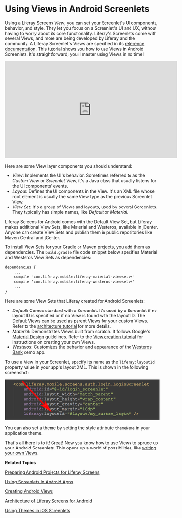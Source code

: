 # Using Views in Android Screenlets [](id=using-views-in-android-screenlets)

Using a Liferay Screens *View*, you can set your Screenlet's UI components,
behavior, and style. They let you focus on a Screenlet's UI and UX, without
having to worry about its core functionality. Liferay's Screenlets come with
several Views, and more are being developed by Liferay and the community. A
Liferay Screenlet's Views are specified in its
[reference documentation](/develop/reference/-/knowledge_base/6-2/screenlets-in-liferay-screens-for-android).
This tutorial shows you how to use Views in Android Screenlets. It's
straightforward; you'll master using Views in no time!

<iframe width="560" height="315" src="https://www.youtube.com/embed/ImAcH3JHYug" frameborder="0" allowfullscreen></iframe>

Here are some View layer components you should understand: 

- *View*: Implements the UI's behavior. Sometimes referred to as the *Custom
  View* or *Screenlet View*, it's a Java class that usually listens for the UI
  components' events.
- *Layout*: Defines the UI components in the View. It's an XML file whose root
  element is usually the same View type as the previous Screenlet View.
- *View Set*: It's a group of Views and layouts, used by several
  Screenlets. They typically has simple names, like *Default* or *Material*. 

Liferay Screens for Android comes with the Default View Set, but Liferay makes
additional View Sets, like Material and Westeros, available in jCenter. Anyone
can create View Sets and publish them in public repositories like Maven Central
and jCenter. 

To install View Sets for your Gradle or Maven projects, you add them as
dependencies. The `build.gradle` file code snippet below specifies Material and
Westeros View Sets as dependencies: 

    dependencies {
        ...
        compile 'com.liferay.mobile:liferay-material-viewset:+'
        compile 'com.liferay.mobile:liferay-westeros-viewset:+'	
        ...
    }

Here are some View Sets that Liferay created for Android Screenlets:

- *Default*: Comes standard with a Screenlet. It's used by a Screenlet if no
  layout ID is specified or if no View is found with the layout ID. The Default 
  Views can be used as parent Views for your custom Views. Refer to the 
  [architecture tutorial](/develop/tutorials/-/knowledge_base/6-2/architecture-of-liferay-screens-for-android) 
  for more details. 
- *Material*: Demonstrates Views built from scratch. It follows Google's
  [Material Design](https://developer.android.com/design/material/index.html) 
  guidelines. Refer to the [View creation tutorial](/develop/tutorials/-/knowledge_base/6-2/creating-android-views) 
  for instructions on creating your own Views.
- *Westeros*: Customizes the behavior and appearance of the
  [Westeros Bank](https://github.com/liferay/liferay-screens/tree/master/android/samples/bankofwesteros) 
  demo app. 

To use a View in your Screenlet, specify its name as the `liferay:layoutId` 
property value in your app's layout XML. This is shown in the following 
screenshot: 

![Figure 1: You can set a Screenlet's layout via its `liferay:layoutId` attribute.](../../images/screens-android-layoutid-xml.png)

You can also set a theme by setting the style attribute `themeName` in your 
application theme. 

That's all there is to it! Great! Now you know how to use Views to spruce up 
your Android Screenlets. This opens up a world of possibilities, like 
[writing your own Views](/develop/tutorials/-/knowledge_base/6-2/creating-android-views). 

**Related Topics**

[Preparing Android Projects for Liferay Screens](/develop/tutorials/-/knowledge_base/6-2/preparing-android-projects-for-liferay-screens)

[Using Screenlets in Android Apps](/develop/tutorials/-/knowledge_base/6-2/using-screenlets-in-android-apps)

[Creating Android Views](/develop/tutorials/-/knowledge_base/6-2/creating-android-views)

[Architecture of Liferay Screens for Android](/develop/tutorials/-/knowledge_base/6-2/architecture-of-liferay-screens-for-android)

[Using Themes in iOS Screenlets](/develop/tutorials/-/knowledge_base/6-2/using-themes-in-ios-screenlets)
